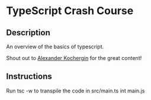 # TypeScript Crash Course

## Description

An overview of the basics of typescript.

Shout out to [Alexander Kochergin](https://www.youtube.com/watch?v=gp5H0Vw39yw&ab_channel=freeCodeCamp.org) for the great content!

## Instructions
Run tsc -w to transpile the code in src/main.ts int main.js